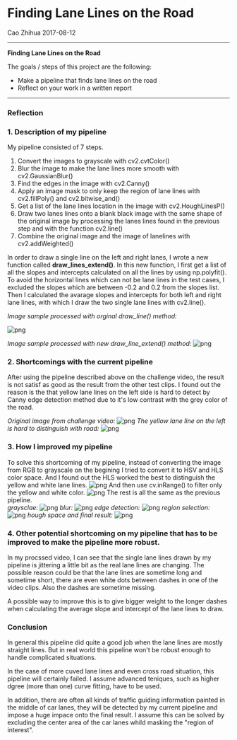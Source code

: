
# **Finding Lane Lines on the Road** 

Cao Zhihua   2017-08-12

---

**Finding Lane Lines on the Road**

The goals / steps of this project are the following:
* Make a pipeline that finds lane lines on the road
* Reflect on your work in a written report


[//]: # (Image References)

[image1]: ./examples/grayscale.jpg "Grayscale"

---

### Reflection

### 1. Description of my pipeline

My pipeline consisted of 7 steps.   
1. Convert the images to grayscale with cv2.cvtColor()
2. Blur the image to make the lane lines more smooth with cv2.GaussianBlur()
3. Find the edges in the image with cv2.Canny()
4. Apply an image mask to only keep the region of lane lines with cv2.fillPoly() and cv2.bitwise_and()
5. Get a list of the lane lines location in the image with cv2.HoughLinesP()
6. Draw two lanes lines onto a blank black image with the same shape of the original image by processing the lanes lines found in the previous step and with the function cv2.line()
7. Combine the original image and the image of lanelines with cv2.addWeighted()


In order to draw a single line on the left and right lanes, I wrote a new function called **draw_lines_extend()**. In this new function, I first get a list of all the slopes and intercepts calculated on all the lines by using np.polyfit(). To avoid the horizontal lines which can not be lane lines in the test cases, I excluded the slopes which are between -0.2 and 0.2 from the slopes list. Then I calculated the avarage slopes and intercepts for both left and right lane lines, with which I draw the two single lane lines with cv2.line(). 

*Image sample processed with orginal draw_line() method:*

![png](test_images_output/final_vanila.png)

*Image sample processed with new draw_line_extend() method:*
![png](test_images_output/final_single_line.png)

### 2. Shortcomings with the current pipeline

After using the pipeline described above on the challenge video, the result is not satisf as good as the result from the other test clips. I found out the reason is the that yellow lane lines on the left side is hard to detect by Canny edge detection method due to it's low contrast with the grey color of the road. 

*Original image from challenge video:*
![png](test_images_output/challenge_01_orginal.png)
*The yellow lane line on the left is hard to distinguish with road:*
![png](test_images_output/challenge_02_gray.png)

### 3. How I improved  my pipeline
To solve this shortcoming of my pipeline, instead of converting the image from RGB to grayscale on the begining I tried to convert it to HSV and HLS color space. And I found out the HLS worked the best to distinguish the yellow and white lane lines. 
![png](test_images_output/challenge_03_hls.png)
And then use cv.inRange() to filter only the yellow and white color. 
![png](test_images_output/challenge_04_color_selection.png)
The rest is all the same as the previous pipeline.    
*graysclae:*
![png](test_images_output/challenge_05_gray.png)
*blur:*
![png](test_images_output/challenge_06_blur.png)
*edge detection:*
![png](test_images_output/challenge_07_canny.png)
*region selection:*
![png](test_images_output/challenge_08_region.png)
*hough space and final result:*
![png](test_images_output/challenge_09_final.png)

### 4. Other potential shortcoming on my pipeline that has to be improved to make the pipeline more robust. 

In my procssed video, I can see that the single lane lines drawn by my pipeline is jittering a little bit as the real lane lines are changing. The possible reason could be that the lane lines are sometime long and sometime short, there are even white dots between dashes in one of the video clips. Also the dashes are sometime missing. 

A possible way to improve this is to give bigger weight to the longer dashes when calculating the average slope and intercept of the lane lines to draw. 

### Conclusion

In general this pipeline did quite a good job when the lane lines are mostly straight lines. But in real world this pipeline won't be robust enough to handle complicated situations. 

In the case of more cuved lane lines and even cross road situation, this pipeline will certainly failed. I assume advanced teniques, such as higher dgree (more than one) curve fitting, have to be used. 

In addition, there are often all kinds of traffic guiding information painted in the middle of car lanes, they will be detected by my current pipeline and impose a huge impace onto the final result. I assume this can be solved by excluding the center area of the car lanes whild masking the "region of interest".  

